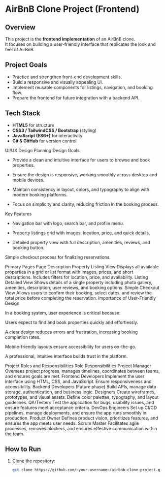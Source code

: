# AirBnB Clone Project (Frontend)

## Overview
This project is the **frontend implementation** of an AirBnB clone.  
It focuses on building a user-friendly interface that replicates the look and feel of AirBnB.  

## Project Goals
- Practice and strengthen front-end development skills.
- Build a responsive and visually appealing UI.
- Implement reusable components for listings, navigation, and booking flow.
- Prepare the frontend for future integration with a backend API.

## Tech Stack
- **HTML5** for structure
- **CSS3 / TailwindCSS / Bootstrap** (styling)
- **JavaScript (ES6+)** for interactivity
- **Git & GitHub** for version control

UI/UX Design Planning
Design Goals

- Provide a clean and intuitive interface for users to browse and book properties.

- Ensure the design is responsive, working smoothly across desktop and mobile devices.

- Maintain consistency in layout, colors, and typography to align with modern booking platforms.

- Focus on simplicity and clarity, reducing friction in the booking process.

Key Features

- Navigation bar with logo, search bar, and profile menu.

- Property listings grid with images, location, price, and quick details.

- Detailed property view with full description, amenities, reviews, and booking button.

 Simple checkout process for finalizing reservations.

Primary Pages
Page	Description
Property Listing View	Displays all available properties in a grid or list format with images, prices, and short descriptions. Includes filters for location, price, and availability.
Listing Detailed View	Shows details of a single property including photo gallery, amenities, description, user reviews, and booking options.
Simple Checkout View	Allows users to confirm their booking, select dates, and review the total price before completing the reservation.
Importance of User-Friendly Design

In a booking system, user experience is critical because:

Users expect to find and book properties quickly and effortlessly.

A clear design reduces errors and frustration, increasing booking completion rates.

Mobile-friendly layouts ensure accessibility for users on-the-go.

A professional, intuitive interface builds trust in the platform.

Project Roles and Responsibilities
Role	Responsibilities
Project Manager	Oversees project progress, manages timelines, coordinates between teams, and ensures goals are met.
Frontend Developers	Implement the user interface using HTML, CSS, and JavaScript. Ensure responsiveness and accessibility.
Backend Developers	(Future phase) Build APIs, manage data storage, authentication, and business logic.
Designers	Create wireframes, prototypes, and visual assets. Define color palettes, typography, and layout guidelines.
QA/Testers	Test the application for bugs, usability issues, and ensure features meet acceptance criteria.
DevOps Engineers	Set up CI/CD pipelines, manage deployments, and ensure the app runs smoothly in production.
Product Owner	Defines product vision, prioritizes features, and ensures the app meets user needs.
Scrum Master	Facilitates agile processes, removes blockers, and ensures effective communication within the team.

## How to Run
1. Clone the repository:
   ```bash
   git clone https://github.com/<your-username>/airbnb-clone-project.git
